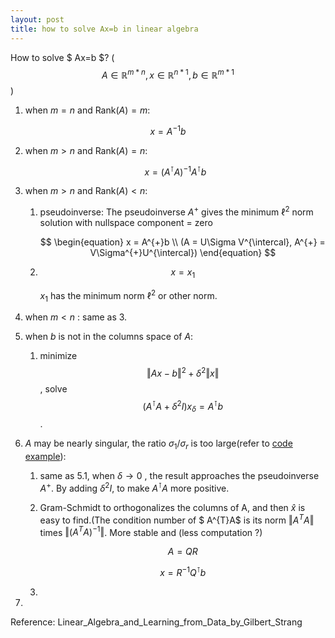 ```yaml
---
layout: post
title: how to solve Ax=b in linear algebra
---
```


How to solve $ Ax=b $? ( $$A\in \mathbb{R}^{m*n}, x \in \mathbb{R}^{n*1}, b \in \mathbb{R}^{m*1}$$)
1.  when $m=n$ and $\mathrm{Rank}(A) = m$:

   $$   \begin{equation}
   x = A^{-1}b
   \end{equation}$$
   
2. when $m \gt n$ and $\mathrm{Rank}(A) = n$:
   
   $$
   \begin{equation}
   x = (A^{\intercal}A)^{-1}A^{\intercal}b
   \end{equation}
   $$
   
3. when $m \gt n$ and $\mathrm{Rank}(A) \lt n$:

   1. pseudoinverse: The pseudoinverse $A^{+}$ gives the minimum $\ell^2$ norm solution with nullspace component = zero
      
      $$
      \begin{equation}
      x = A^{+}b \\
      (A = U\Sigma V^{\intercal}, A^{+} = V\Sigma^{+}U^{\intercal})
      \end{equation}
      $$

   2. 
      $$
      \begin{equation}
      x = x_{1}
      \end{equation}
      $$

      $x_1$ has the minimum norm $\ell^2$ or other norm.

4. when $m \lt n$ : same as 3.

5. when $b$ is not in the columns space of $A$:

   1.  minimize $$ \Vert Ax - b \Vert^2 + \delta ^{2}\Vert x \Vert$$ , solve $$ (A^{\intercal}A + \delta ^{2}I)x_{\delta} = A^{\intercal}b  $$ .

6. $A$ may be nearly singular, the ratio $\sigma_1 / \sigma_r$ is too large(refer to [code example](/notes/ill-conditioned-matrix/)):

   1.  same as 5.1, when $\delta \to 0$ , the result approaches the pseudoinverse $A^{+}$. By adding $\delta^2I$, to make $A^{\intercal}A$ more positive.

   2. Gram-Schmidt to orthogonalizes the columns of A, and then $\hat{x}$ is easy to find.(The condition number of $ A^{T}A$ is its norm $\Vert A^{T}A\Vert$ times $\Vert (A^{T}A)^{-1}\Vert$. More stable and (less computation ?)
      
      $$
      \begin{equation}
      A = QR
      \end{equation}
      $$

      $$
      \begin{equation}
      x = R^{-1}Q^{\intercal}b
      \end{equation}
      $$

      

   3. 

7. 





Reference: Linear_Algebra_and_Learning_from_Data_by_Gilbert_Strang